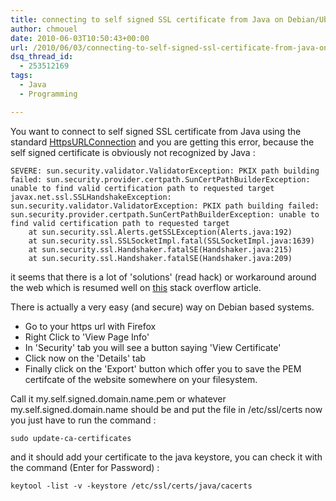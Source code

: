 ```yaml
---
title: connecting to self signed SSL certificate from Java on Debian/Ubuntu
author: chmouel
date: 2010-06-03T10:50:43+00:00
url: /2010/06/03/connecting-to-self-signed-ssl-certificate-from-java-on-debian-ubuntu/
dsq_thread_id:
  - 253512169
tags:
  - Java
  - Programming

---
```

You want to connect to self signed SSL certificate from Java using the standard [HttpsURLConnection][1] and you are getting this error, because the self signed certificate is obviously not recognized by Java :


```
SEVERE: sun.security.validator.ValidatorException: PKIX path building failed: sun.security.provider.certpath.SunCertPathBuilderException: unable to find valid certification path to requested target
javax.net.ssl.SSLHandshakeException: sun.security.validator.ValidatorException: PKIX path building failed: sun.security.provider.certpath.SunCertPathBuilderException: unable to find valid certification path to requested target
	at sun.security.ssl.Alerts.getSSLException(Alerts.java:192)
	at sun.security.ssl.SSLSocketImpl.fatal(SSLSocketImpl.java:1639)
	at sun.security.ssl.Handshaker.fatalSE(Handshaker.java:215)
	at sun.security.ssl.Handshaker.fatalSE(Handshaker.java:209)

```


it seems that there is a lot of 'solutions' (read hack) or workaround around the web which is resumed well on [this][2] stack overflow article. 

There is actually a very easy (and secure) way on Debian based systems. 

- Go to your https url with Firefox  
- Right Click to 'View Page Info'  
- In 'Security' tab you will see a button saying 'View Certificate'  
- Click now on the 'Details' tab  
- Finally click on the 'Export' button which offer you to save the PEM certifcate of the website somewhere on your filesystem.

Call it my.self.signed.domain.name.pem or whatever my.self.signed.domain.name should be and put the file in /etc/ssl/certs now you just have to run the command :


```
sudo update-ca-certificates

```


and it should add your certificate to the java keystore, you can check it with the command (Enter for Password) :


```
keytool -list -v -keystore /etc/ssl/certs/java/cacerts

```


 [1]: http://java.sun.com/j2se/1.4.2/docs/api/javax/net/ssl/HttpsURLConnection.html
 [2]: http://stackoverflow.com/questions/875467/java-client-certificates-over-https-ssl